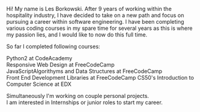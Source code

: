Hi! My name is Les Borkowski. 
After 9 years of working within the hospitality industry, I have decided to take on a new path and focus on pursuing a career within software engineering. 
I have been completing various coding courses in my spare time for several years as this is where my passion lies, and I would like to now do this full time. 

So far I completed following courses:</br>

Python2 at CodeAcademy</br>
Responsive Web Design at FreeCodeCamp</br>
JavaScriptAlgorithyms and Data Structures at FreeCodeCamp</br>
Front End Development Libraries at FreeCodeCamp
CS50's Introduction to Computer Science at EDX


Simultaneously I'm working on couple personal projects.</br>
I am interested in Internships or junior roles to start my career.
